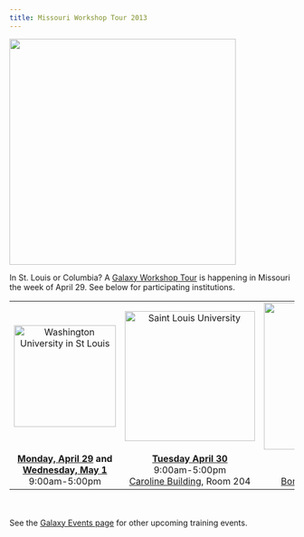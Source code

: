 ```yaml
---
title: Missouri Workshop Tour 2013
---
```

<div class='center'><img src="/images/logos/MissouriGalaxyWorkshopTour2013.png" alt="" width="400px" /></div>



In St. Louis or Columbia?  A [Galaxy Workshop Tour](/events/) is happening in Missouri the week of April 29.  See below for participating institutions.

<table>
  <tr>
    <td style=" text-align: center; width: 250px; border: none;"> <a href='/events/wash-u2013/'><img src="/images/logos/WashULogoWide.jpg" alt="Washington University in St Louis" width="180" /></a> </td>
    <td style=" text-align: center; width: 250px; border: none;"> <a href='/events/slu2013/'><img src="/images/logos/SLULogoWide.png" alt="Saint Louis University" width="230" /></a> </td>
    <td style=" text-align: center; width: 270px; border: none;"> <a href='/events/missouri2013/'><img src="/images/logos/UMissouriLogoWide.png" alt="University of Missouri Columbia" width="260" /></a> </td>
  </tr>
  <tr>
    <td style=" text-align: center; border: none;"> <strong><a href='/events/wash-u2013/'>Monday, April 29</a> and <a href='/events/wash-u2013/'>Wednesday, May 1</a></strong><br />9:00am-5:00pm </td>
    <td style=" text-align: center; border: none;"> <strong><a href='/events/slu2013/'>Tuesday April 30</a></strong><br />9:00am-5:00pm<br /><a href='http://www.slu.edu/campusmap/pdf_maps/section_3_of_3.pdf'>Caroline Building</a>, Room 204 </td>
    <td style=" text-align: center; border: none;"> <strong><a href='/events/missouri2013/'>Thursday, May 2</a></strong><br />9:00am-5:00pm<br /><a href='http://map.missouri.edu/?bldg=37156'>Bond Life Sciences Center</a> </td>
  </tr>
</table>


<br /><br />
See the [Galaxy Events page](/events/) for other upcoming training events.
